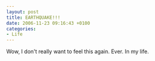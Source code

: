 ```yaml
---
layout: post
title: EARTHQUAKE!!!
date: 2006-11-23 09:16:43 +0100
categories:
- Life
---
```

Wow, I don't really want to feel this again. Ever. In my life.

